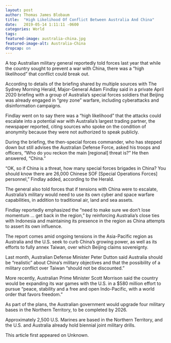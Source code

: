 ```yaml
---
layout: post 
author: Thomas James Blobaum 
title:  "High Likelihood Of Conflict Between Australia And China"
date:   2019-05-14 1:11:11 -0600
categories: World
tags: 
featured-image: australia-china.jpg
featured-image-alt: Australia-China
dropcap: on 
---
```

A top Australian military general reportedly told forces last year that while the country sought to prevent a war with China, there was a “high likelihood” that conflict could break out.

According to details of the briefing shared by multiple sources with The Sydney Morning Herald, Major-General Adam Findlay said in a private April 2020 briefing with a group of Australia’s special forces soldiers that Beijing was already engaged in “grey zone” warfare, including cyberattacks and disinformation campaigns.

Findlay went on to say there was a “high likelihood” that the attacks could escalate into a potential war with Australia’s largest trading partner, the newspaper reported, citing sources who spoke on the condition of anonymity because they were not authorized to speak publicly.

During the briefing, the then-special forces commander, who has stepped down but still advises the Australian Defense Force, asked his troops and officers, “Who do you reckon the main [regional] threat is?” He then answered, “China.”

“OK, so if China is a threat, how many special forces brigades in China? You should know there are 26,000 Chinese SOF [Special Operations Forces] personnel,” Findlay added, according to the Herald.

The general also told forces that if tensions with China were to escalate, Australia’s military would need to use its own cyber and space warfare capabilities, in addition to traditional air, land and sea assets.

Findlay reportedly emphasized the “need to make sure we don’t lose momentum … get back in the region,” by reinforcing Australia’s close ties with Indonesia and maintaining its presence in the region as China attempts to assert its own influence.

The report comes amid ongoing tensions in the Asia-Pacific region as Australia and the U.S. seek to curb China’s growing power, as well as its efforts to fully annex Taiwan, over which Beijing claims sovereignty.

Last month, Australian Defense Minister Peter Dutton said Australia should be “realistic” about China’s military objectives and that the possibility of a military conflict over Taiwan “should not be discounted.”

More recently, Australian Prime Minister Scott Morrison said the country would be expanding its war games with the U.S. in a $580 million effort to pursue “peace, stability and a free and open Indo-Pacific, with a world order that favors freedom.”

As part of the plans, the Australian government would upgrade four military bases in the Northern Territory, to be completed by 2026.

Approximately 2,500 U.S. Marines are based in the Northern Territory, and the U.S. and Australia already hold biennial joint military drills.

This article first appeared on Unknown. 

<a href="http://thenewworldpost.com/" data-iframely-url></a>
